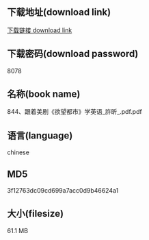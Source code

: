 ## 下载地址(download link)
[下载链接 download link](https://voluble-croquembouche-d321dc.netlify.app/?s=844%E3%80%81%E8%B7%9F%E7%9D%80%E7%BE%8E%E5%89%A7%E3%80%8A%E6%AC%B2%E6%9C%9B%E9%83%BD%E5%B8%82%E3%80%8B%E5%AD%A6%E8%8B%B1%E8%AF%AD_%E8%A8%B1%E6%98%95_.pdf)

## 下载密码(download password)
8078

## 名称(book name)
844、跟着美剧《欲望都市》学英语_許昕_.pdf.pdf

## 语言(language)
chinese

## MD5
3f12763dc09cd699a7acc0d9b46624a1

## 大小(filesize)
61.1 MB
